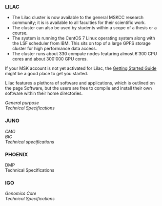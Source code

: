 ### LILAC 
* The Lilac cluster is now available to the general MSKCC research community; it is  is available to all faculties for their scientific work. 
* The cluster can also be used by students within a scope of a thesis or a course. 
* The system is running the CentOS 7 Linux operating system along with the LSF scheduler from IBM. This sits on top of a large GPFS storage cluster for high performance data access. 
* The cluster runs about 330 compute nodes featuring almost 6'300 CPU cores and about 300'000 GPU cores. 

If your MSK account is not yet activated for Lilac, the [Getting Started Guide](quick-start.md)
might be a good place to get you started.

Lilac features a plethora of software and applications, which is outlined on
the page Software, but the users are free to compile and install their own
software within their home directories.  

*General purpose*   
*Technical Specifications*  

### JUNO

*CMO*  
*BIC*  
*Technical specifications* 

### PHOENIX 
DMP  
Technical Specifications  

### IGO  

*Genomics Core*  
*Technical Specifications*  

